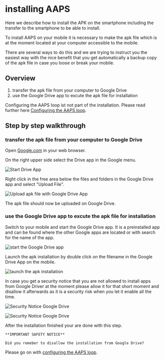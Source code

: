 # installing AAPS

Here we describe how to install the APK on the smartphone including the transfer to the smartphone to be able to install.

To install AAPS on your mobile it is necessary to make the apk file which is at the moment located at your computer accessible to the mobile.

There are several ways to do this and we are trying to instruct you the easiest way with the nice benefit that you get automatically a backup copy of the apk file in case you loose or break your mobile.

## Overview

1. transfer the apk file from your computer to Google Drive
2. use the Google Drive app to excute the apk file for installation

Configuring the AAPS loop ist not part of the installation. Please read further here [Configuring the AAPS loop](configuring-the-AAPS-loop.md).

## Step by step walkthrough

### transfer the apk file from your computer to Google Drive

Open [Google.com](https://www.google.com/) in your web browser.

On the right upper side select the Drive app in the Google menu.

![Start Drive App](../images/GoogleDriveInWebbrowser.png)

Right click in the free area below the files and folders in the Google Drive app and select "Upload File".

![Upload apk file with Google Drive App](../images/GoogleDriveUploadFile.png)

The apk file should now be uploaded on Google Drive.


### use the Google Drive app to excute the apk file for installation

Switch to your mobile and start the Google Drive app. It is a preinstalled app and can be found where the other Google apps are located or with search for the name of the app.

![start the Google Drive app](../images/GoogleDriveMobileAPPLaunch.png)

Launch the apk installation by double click on the filename in the Google Drive App on the mobile.

![launch the apk installation](../images/GoogleDriveMobileUploadedAPK.png)

In case you get a security notice that you are not allowed to install apps from Google Driver at the moment please allow it for that short moment and disallow it afterwards as it is a security risk when you let it enable all the time.

![Security Notice Google Drive](../images/GoogleDriveMobileMissingSecuritySetting.png)

![Security Notice Google Drive](../images/GoogleDriveMobileSettingSecuritySetting.png)

After the installation finished your are done with this step.

```{warning}
**IMPORTANT SAFETY NOTICE**

Did you remeber to disallow the installation from Google Drive?

```

Please go on with [configuring the AAPS loop](configuring-the-AAPS-loop.md).
